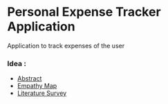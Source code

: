 # Personal Expense Tracker Application
Application to track expenses of the user

### Idea :
- [Abstract](Abstract%20PET.docx)
- [Empathy Map](Empathy%20map%20-%20Personal%20Expense%20Tracker.pdf)
- [Literature Survey](literature%20survey%20PET.docx)
